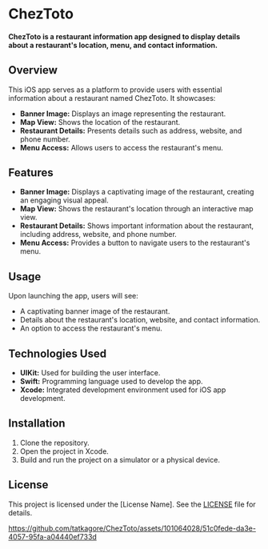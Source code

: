 # ChezToto

#### ChezToto is a restaurant information app designed to display details about a restaurant's location, menu, and contact information.

## Overview

This iOS app serves as a platform to provide users with essential information about a restaurant named ChezToto. It showcases:

- **Banner Image:** Displays an image representing the restaurant.
- **Map View:** Shows the location of the restaurant.
- **Restaurant Details:** Presents details such as address, website, and phone number.
- **Menu Access:** Allows users to access the restaurant's menu.

## Features

- **Banner Image:** Displays a captivating image of the restaurant, creating an engaging visual appeal.
- **Map View:** Shows the restaurant's location through an interactive map view.
- **Restaurant Details:** Shows important information about the restaurant, including address, website, and phone number.
- **Menu Access:** Provides a button to navigate users to the restaurant's menu.

## Usage

Upon launching the app, users will see:

- A captivating banner image of the restaurant.
- Details about the restaurant's location, website, and contact information.
- An option to access the restaurant's menu.

## Technologies Used

- **UIKit:** Used for building the user interface.
- **Swift:** Programming language used to develop the app.
- **Xcode:** Integrated development environment used for iOS app development.

## Installation

1. Clone the repository.
2. Open the project in Xcode.
3. Build and run the project on a simulator or a physical device.

## License

This project is licensed under the [License Name]. See the [LICENSE](LICENSE) file for details.


https://github.com/tatkagore/ChezToto/assets/101064028/51c0fede-da3e-4057-95fa-a04440ef733d

